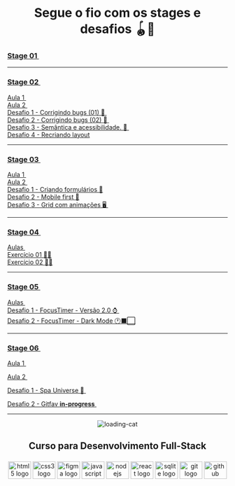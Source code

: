 <h1 align="center"> Segue o fio com os stages e desafios 🪀🎨 </h1>
 
### <a  href="https://github.com/renyzeraa/rocketseat-explorer/tree/master/Stage01"> Stage 01 </a>&nbsp;
<hr>

### <a  href="https://github.com/renyzeraa/explorer-rocketseat/tree/master/Stage02"> Stage 02 </a>&nbsp;

<a href="https://renyzeraa.github.io/rocketseat-explorer/Stage02/aula1"> Aula 1 </a>&nbsp; </br>
<a href="https://renyzeraa.github.io/rocketseat-explorer/Stage02/aula2"> Aula 2 </a>&nbsp; </br>
<a href="https://renyzeraa.github.io/rocketseat-explorer/Stage02/desafio1"> Desafio 1 - Corrigindo bugs (01) 👀 </a>&nbsp; </br>
<a href="https://renyzeraa.github.io/rocketseat-explorer/Stage02/desafio2"> Desafio 2 - Corrigindo bugs (02) 👀 </a>&nbsp; </br>
<a href="https://renyzeraa.github.io/rocketseat-explorer/Stage02/desafio3"> Desafio 3 - Semântica e acessibilidade. 💜 </a>&nbsp; </br>
<a href="https://renyzeraa.github.io/rocketseat-explorer/Stage02/desafio4"> Desafio 4 - Recriando layout</a>&nbsp; </br>

<hr>
 
### <a align="center" href="https://github.com/renyzeraa/explorer-rocketseat/tree/master/Stage03"> Stage 03 </a>&nbsp;
<a href="https://renyzeraa.github.io/rocketseat-explorer/Stage03/aula1"> Aula 1 </a>&nbsp; </br>
 <a href="https://renyzeraa.github.io/rocketseat-explorer/Stage03/aula3"> Aula 2 </a>&nbsp; </br>
<a href="https://renyzeraa.github.io/rocketseat-explorer/Stage03/desafio1"> Desafio 1 - Criando formulários 📲</a>&nbsp;  
  <a href="https://renyzeraa.github.io/rocketseat-explorer/Stage03/desafio2"> Desafio 2 - Mobile first 📱</a>&nbsp; </br>
<a href="https://renyzeraa.github.io/rocketseat-explorer/Stage03/desafio3"> Desafio 3 - Grid com animações 🖥 </a>&nbsp; </br>
<hr>

### <a align="center" href="https://github.com/renyzeraa/explorer-rocketseat/tree/master/Stage04"> Stage 04 </a>&nbsp;

<a href="https://github.com/renyzeraa/explorer-rocketseat/tree/master/Stage04/aulas"> Aulas </a>&nbsp; </br>
<a href="https://renyzeraa.github.io/rocketseat-explorer/Stage04/desafio1"> Exercício 01 ✍🏽</a>&nbsp; </br>
<a href="https://renyzeraa.github.io/rocketseat-explorer/Stage04/desafio2"> Exercício 02 ✍🏽</a>&nbsp; <hr>

### <a align="center" href="https://github.com/renyzeraa/rocketseat-explorer/tree/master/Stage05"> Stage 05 </a>&nbsp;

<a href="https://renyzeraa.github.io/rocketseat-explorer/Stage05/Aula"> Aulas </a>&nbsp; </br>
<a href="https://renyzeraa.github.io/rocketseat-explorer/Stage05/Desafio1"> Desafio 1 - FocusTimer - Versão 2.0 ⌚️ </a>&nbsp; </br>
<a href="https://renyzeraa.github.io/rocketseat-explorer/Stage05/Desafio2"> Desafio 2 - FocusTimer - Dark Mode 🕐⬛️⬜️</a>&nbsp; </br>

<hr>

### <a align="center" href="https://github.com/renyzeraa/rocketseat-explorer/tree/master/Stage06"> Stage 06 </a>&nbsp;

<a href="https://renyzeraa.github.io/rocketseat-explorer/Stage06/aula1"> Aula 1 </a>&nbsp; </br>

<a href="https://renyzeraa.github.io/rocketseat-explorer/Stage06/aula2"> Aula 2 </a>&nbsp; </br>

<a href="https://renyzeraa.github.io/rocketseat-explorer/Stage06/Desafio1"> Desafio 1 - Spa Universe 🌌 </a>&nbsp; </br>

<a href="#"> Desafio 2 - Gitfav **in-progress** </a>&nbsp; </br>

<hr>

<div align="center">
  
![loading-cat](https://user-images.githubusercontent.com/101990719/175840620-1627db7d-a201-403c-a5c5-3b3420593140.gif)
</div>

<h2 align="center"> Curso para Desenvolvimento Full-Stack </h2>

###

<div align="center">
  <img src="https://cdn.jsdelivr.net/gh/devicons/devicon/icons/html5/html5-original.svg" height="40" width="52" alt="html5 logo"  />
  <img src="https://cdn.jsdelivr.net/gh/devicons/devicon/icons/css3/css3-original.svg" height="40" width="52" alt="css3 logo"  />
  <img src="https://cdn.jsdelivr.net/gh/devicons/devicon/icons/figma/figma-original.svg" height="40" width="52" alt="figma logo"   />        
  <img src="https://cdn.jsdelivr.net/gh/devicons/devicon/icons/javascript/javascript-original.svg" height="40" width="52" alt="javascript logo"  />
  <img src="https://cdn.jsdelivr.net/gh/devicons/devicon/icons/nodejs/nodejs-original.svg" height="40" width="52" alt="nodejs logo"  />
  <img src="https://cdn.jsdelivr.net/gh/devicons/devicon/icons/react/react-original-wordmark.svg" height="40" width="52" alt="react logo" />
  <img src="https://cdn.jsdelivr.net/gh/devicons/devicon/icons/sqlite/sqlite-original-wordmark.svg" height="40" width="52" alt="sqlite logo" /> 
  <img src="https://cdn.jsdelivr.net/gh/devicons/devicon/icons/git/git-original.svg" height="40" width="52" alt="git logo"  />
  <img src="https://cdn.jsdelivr.net/gh/devicons/devicon/icons/github/github-original.svg" height="40" width="52" alt="github logo"   />                                   
</div>
